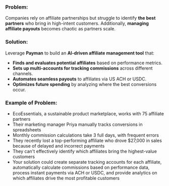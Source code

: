 ### **Problem:**

Companies rely on affiliate partnerships but struggle to identify **the best partners** who bring in high-intent customers. Additionally, **managing affiliate payouts** becomes chaotic as partners scale.

### **Solution:**

Leverage **Payman** to build an **AI-driven affiliate management tool** that:

- **Finds and evaluates potential affiliates** based on performance metrics.
- **Sets up multi-accounts for tracking commissions** across different channels.
- **Automates seamless payouts** to affiliates via US ACH or USDC.
- **Optimizes future spending** by analyzing where the best conversions occur.

### **Example of Problem:**

- EcoEssentials, a sustainable product marketplace, works with 75 affiliate partners
- Their marketing manager Priya manually tracks conversions in spreadsheets
- Monthly commission calculations take 3 full days, with frequent errors
- They recently lost a top-performing affiliate who drove $27,000 in sales because of delayed and incorrect payments
- They can't effectively identify which affiliates bring the highest-value customers
- Your solution could create separate tracking accounts for each affiliate, automatically calculate commissions based on performance data, process instant payments via ACH or USDC, and provide analytics on which affiliates drive the most profitable customers